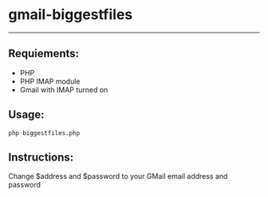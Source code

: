 # gmail-biggestfiles
---

## Requiements:
* PHP
* PHP IMAP module
* Gmail with IMAP turned on

## Usage:
~~~
php biggestfiles.php
~~~

## Instructions:
Change $address and $password to your GMail email address and password
